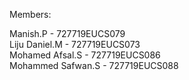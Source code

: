 Members:

Manish.P - 727719EUCS079                                                                                                                                                 
Liju Daniel.M - 727719EUCS073                                                                                                                                           
Mohamed Afsal.S - 727719EUCS086                                                                                                                                           
Mohammed Safwan.S - 727719EUCS088                                                                                                                                         
